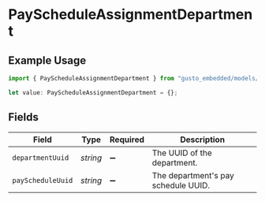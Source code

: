 # PayScheduleAssignmentDepartment

## Example Usage

```typescript
import { PayScheduleAssignmentDepartment } from "gusto_embedded/models/components";

let value: PayScheduleAssignmentDepartment = {};
```

## Fields

| Field                               | Type                                | Required                            | Description                         |
| ----------------------------------- | ----------------------------------- | ----------------------------------- | ----------------------------------- |
| `departmentUuid`                    | *string*                            | :heavy_minus_sign:                  | The UUID of the department.         |
| `payScheduleUuid`                   | *string*                            | :heavy_minus_sign:                  | The department's pay schedule UUID. |
